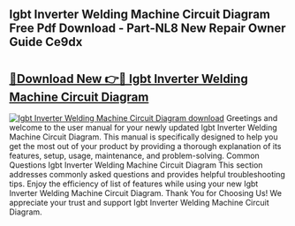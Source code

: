 ## Igbt Inverter Welding Machine Circuit Diagram Free Pdf Download - Part-NL8 New Repair Owner Guide Ce9dx

# <h2><a href="http://dfnur5.blite.top/?on=Igbt+Inverter+Welding+Machine+Circuit+Diagram">🔗Download New 👉🔴 Igbt Inverter Welding Machine Circuit Diagram</a></h2>

[![Igbt Inverter Welding Machine Circuit Diagram download](https://i.imgur.com/lujVjoI.png)](http://dfnur5.blite.top/?on=Igbt+Inverter+Welding+Machine+Circuit+Diagram)
Greetings and welcome to the user manual for your newly updated Igbt Inverter Welding Machine Circuit Diagram. This manual is specifically designed to help you get the most out of your product by providing a thorough explanation of its features, setup, usage, maintenance, and problem-solving. Common Questions Igbt Inverter Welding Machine Circuit Diagram This section addresses commonly asked questions and provides helpful troubleshooting tips. Enjoy the efficiency of list of features while using your new Igbt Inverter Welding Machine Circuit Diagram. Thank You for Choosing Us! We appreciate your trust and support Igbt Inverter Welding Machine Circuit Diagram.
